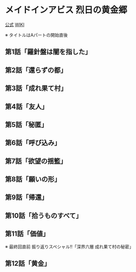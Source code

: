 # メイドインアビス 烈日の黄金郷

[公式](http://miabyss.com/) 
[WIKI](https://ja.wikipedia.org/wiki/%E3%83%A1%E3%82%A4%E3%83%89%E3%82%A4%E3%83%B3%E3%82%A2%E3%83%93%E3%82%B9) 

※ タイトルはAパートの開始直後

## 第1話「羅針盤は闇を指した」

## 第2話「還らずの都」

## 第3話「成れ果て村」

## 第4話「友人」

## 第5話「秘匿」

## 第6話「呼び込み」

## 第7話「欲望の揺籃」

## 第8話「願いの形」

## 第9話「帰還」

## 第10話「拾うものすべて」

## 第11話「価値」

※ 最終回直前 振り返りスペシャル!!「深界六層 成れ果て村の秘密」

## 第12話「黄金」
